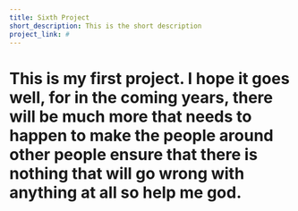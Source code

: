 ```yaml
---
title: Sixth Project
short_description: This is the short description
project_link: #
---
```


# This is my first project.  I hope it goes well, for in the coming years, there will be much more that needs to happen to make the people around other people ensure that there is nothing that will go wrong with anything at all so help me god.
